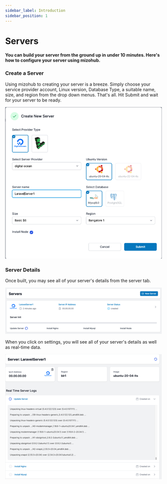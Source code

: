 ```yaml
---
sidebar_label: Introduction
sidebar_position: 1
---
```


# Servers

#### You can build your server from the ground up in under 10 minutes. Here's how to configure your server using mizohub.

### Create a Server

Using mizohub to creating your server is a breeze. Simply choose your service provider account, Linux version, Database Type, a suitable name, size, and region from the drop down menus. That's all. Hit Submit and wait for your server to be ready.

![Mezohub](./img/create-dc.png)

### Server Details
Once built, you may see all of your server's details from the server tab.

![Mezohub](./img/server-created.png)

When you click on settings, you will see all of your server's details as well as real-time data.

![Mezohub](./img/realtime-server.png)